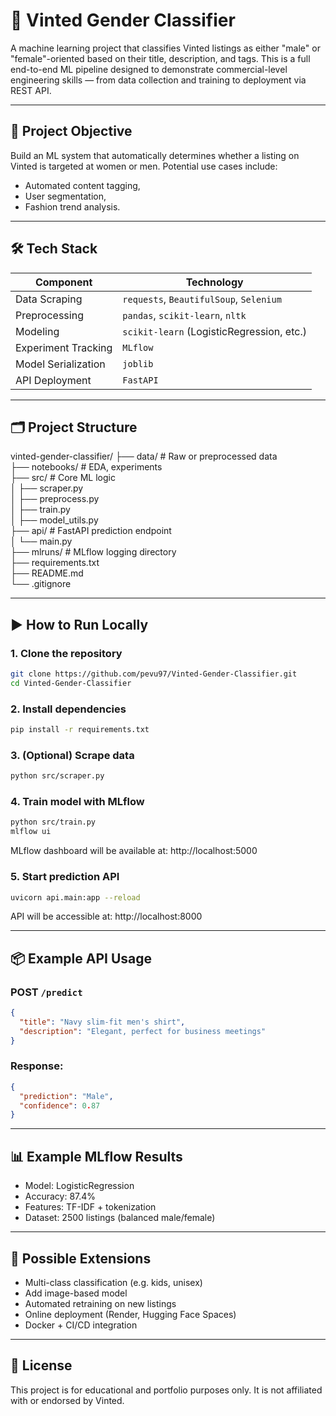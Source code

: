 # 🧥 Vinted Gender Classifier

A machine learning project that classifies Vinted listings as either "male" or "female"-oriented based on their title, description, and tags. This is a full end-to-end ML pipeline designed to demonstrate commercial-level engineering skills — from data collection and training to deployment via REST API.

---

## 📌 Project Objective

Build an ML system that automatically determines whether a listing on Vinted is targeted at women or men. Potential use cases include:

- Automated content tagging,
- User segmentation,
- Fashion trend analysis.

---

## 🛠️ Tech Stack

| Component              | Technology                                  |
|------------------------|----------------------------------------------|
| Data Scraping          | `requests`, `BeautifulSoup`, `Selenium`      |
| Preprocessing          | `pandas`, `scikit-learn`, `nltk`             |
| Modeling               | `scikit-learn` (LogisticRegression, etc.)    |
| Experiment Tracking    | `MLflow`                                     |
| Model Serialization    | `joblib`                                     |
| API Deployment         | `FastAPI`                                    |

---

## 🗂️ Project Structure

vinted-gender-classifier/
├── data/                   # Raw or preprocessed data  
├── notebooks/              # EDA, experiments  
├── src/                    # Core ML logic  
│   ├── scraper.py  
│   ├── preprocess.py  
│   ├── train.py  
│   ├── model_utils.py  
├── api/                    # FastAPI prediction endpoint  
│   └── main.py  
├── mlruns/                 # MLflow logging directory  
├── requirements.txt  
├── README.md  
└── .gitignore  

---

## ▶️ How to Run Locally

### 1. Clone the repository
```bash
git clone https://github.com/pevu97/Vinted-Gender-Classifier.git
cd Vinted-Gender-Classifier
```

### 2. Install dependencies
```bash
pip install -r requirements.txt
```

### 3. (Optional) Scrape data
```bash
python src/scraper.py
```

### 4. Train model with MLflow
```bash
python src/train.py
mlflow ui
```

MLflow dashboard will be available at: http://localhost:5000

### 5. Start prediction API
```bash
uvicorn api.main:app --reload
```

API will be accessible at: http://localhost:8000

---

## 📦 Example API Usage

### POST `/predict`
```json
{
  "title": "Navy slim-fit men's shirt",
  "description": "Elegant, perfect for business meetings"
}
```

### Response:
```json
{
  "prediction": "Male",
  "confidence": 0.87
}
```

---

## 📊 Example MLflow Results

- Model: LogisticRegression  
- Accuracy: 87.4%  
- Features: TF-IDF + tokenization  
- Dataset: 2500 listings (balanced male/female)  

---

## 🔬 Possible Extensions

- Multi-class classification (e.g. kids, unisex)
- Add image-based model
- Automated retraining on new listings
- Online deployment (Render, Hugging Face Spaces)
- Docker + CI/CD integration

---

## 📄 License

This project is for educational and portfolio purposes only. It is not affiliated with or endorsed by Vinted.
